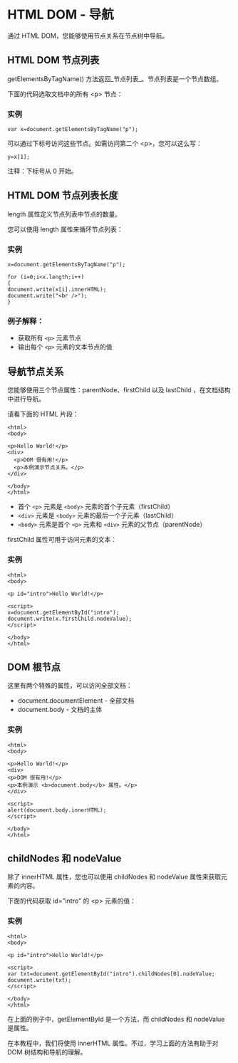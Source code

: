 
# HTML DOM - 导航




通过 HTML DOM，您能够使用节点关系在节点树中导航。

## HTML DOM 节点列表

getElementsByTagName() 方法返回_节点列表_。节点列表是一个节点数组。

下面的代码选取文档中的所有 &lt;p&gt; 节点：

### 实例

```
var x=document.getElementsByTagName("p");
```

可以通过下标号访问这些节点。如需访问第二个 &lt;p&gt;，您可以这么写：

```
y=x[1];
```



注释：下标号从 0 开始。

## HTML DOM 节点列表长度

length 属性定义节点列表中节点的数量。

您可以使用 length 属性来循环节点列表：

### 实例

```
x=document.getElementsByTagName("p");

for (i=0;i<x.length;i++)
{
document.write(x[i].innerHTML);
document.write("<br />");
}

```



### 例子解释：

*   获取所有 `<p>` 元素节点
*   输出每个 `<p>` 元素的文本节点的值

## 导航节点关系

您能够使用三个节点属性：parentNode、firstChild 以及 lastChild ，在文档结构中进行导航。

请看下面的 HTML 片段：

```
<html>
<body>

<p>Hello World!</p>
<div>
  <p>DOM 很有用!</p>
  <p>本例演示节点关系。</p>
</div>

</body>
</html>

```

*   首个 `<p>` 元素是 `<body>` 元素的首个子元素（firstChild）
*   `<div>` 元素是 `<body>` 元素的最后一个子元素（lastChild）
*   `<body>` 元素是首个 `<p>` 元素和 `<div>` 元素的父节点（parentNode）

firstChild 属性可用于访问元素的文本：

### 实例

```
<html>
<body>

<p id="intro">Hello World!</p>

<script>
x=document.getElementById("intro");
document.write(x.firstChild.nodeValue);
</script>

</body>
</html>

```



## DOM 根节点

这里有两个特殊的属性，可以访问全部文档：

*   document.documentElement - 全部文档
*   document.body - 文档的主体

### 实例

```
<html>
<body>

<p>Hello World!</p>
<div>
<p>DOM 很有用!</p>
<p>本例演示 <b>document.body</b> 属性。</p>
</div>

<script>
alert(document.body.innerHTML);
</script>

</body>
</html>

```



## childNodes 和 nodeValue

除了 innerHTML 属性，您也可以使用 childNodes 和 nodeValue 属性来获取元素的内容。

下面的代码获取 id="intro" 的 &lt;p&gt; 元素的值：

### 实例

```
<html>
<body>

<p id="intro">Hello World!</p>

<script>
var txt=document.getElementById("intro").childNodes[0].nodeValue;
document.write(txt);
</script>

</body>
</html>

```



在上面的例子中，getElementById 是一个方法，而 childNodes 和 nodeValue 是属性。

在本教程中，我们将使用 innerHTML 属性。不过，学习上面的方法有助于对 DOM 树结构和导航的理解。




